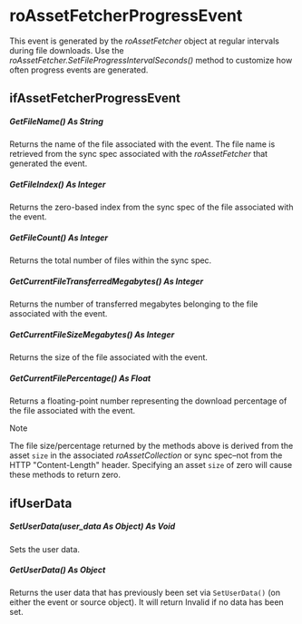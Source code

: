 # roAssetFetcherProgressEvent

This event is generated by the *roAssetFetcher* object at regular intervals during file downloads. Use the *roAssetFetcher.SetFileProgressIntervalSeconds()* method to customize how often progress events are generated. 

## ifAssetFetcherProgressEvent

##### GetFileName() As String

Returns the name of the file associated with the event. The file name is retrieved from the sync spec associated with the *roAssetFetcher* that generated the event.

##### GetFileIndex() As Integer

Returns the zero-based index from the sync spec of the file associated with the event.

##### GetFileCount() As Integer

Returns the total number of files within the sync spec.

##### GetCurrentFileTransferredMegabytes() As Integer

Returns the number of transferred megabytes belonging to the file associated with the event.

##### GetCurrentFileSizeMegabytes() As Integer

Returns the size of the file associated with the event.

##### GetCurrentFilePercentage() As Float

Returns a floating-point number representing the download percentage of the file associated with the event.

> [!NOTE]
> The file size/percentage returned by the methods above is derived from the asset `size` in the associated *roAssetCollection* or sync spec–not from the HTTP "Content-Length" header. Specifying an asset `size` of zero will cause these methods to return zero.

## ifUserData

##### SetUserData(user\_data As Object) As Void

Sets the user data.

##### GetUserData() As Object

Returns the user data that has previously been set via `SetUserData()` (on either the event or source object). It will return Invalid if no data has been set.